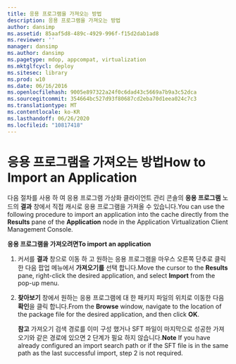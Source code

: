 ```yaml
---
title: 응용 프로그램을 가져오는 방법
description: 응용 프로그램을 가져오는 방법
author: dansimp
ms.assetid: 85aaf5d8-489c-4929-996f-f15d2dab1ad8
ms.reviewer: ''
manager: dansimp
ms.author: dansimp
ms.pagetype: mdop, appcompat, virtualization
ms.mktglfcycl: deploy
ms.sitesec: library
ms.prod: w10
ms.date: 06/16/2016
ms.openlocfilehash: 9005e897322a24f0c6dad43c5669a7b9a3c52dca
ms.sourcegitcommit: 354664bc527d93f80687cd2eba70d1eea024c7c3
ms.translationtype: MT
ms.contentlocale: ko-KR
ms.lasthandoff: 06/26/2020
ms.locfileid: "10817418"
---
```

# <span data-ttu-id="3aec3-103">응용 프로그램을 가져오는 방법</span><span class="sxs-lookup"><span data-stu-id="3aec3-103">How to Import an Application</span></span>


<span data-ttu-id="3aec3-104">다음 절차를 사용 하 여 응용 프로그램 가상화 클라이언트 관리 콘솔의 **응용 프로그램** 노드의 **결과** 창에서 직접 캐시로 응용 프로그램을 가져올 수 있습니다.</span><span class="sxs-lookup"><span data-stu-id="3aec3-104">You can use the following procedure to import an application into the cache directly from the **Results** pane of the **Application** node in the Application Virtualization Client Management Console.</span></span>

**<span data-ttu-id="3aec3-105">응용 프로그램을 가져오려면</span><span class="sxs-lookup"><span data-stu-id="3aec3-105">To import an application</span></span>**

1.  <span data-ttu-id="3aec3-106">커서를 **결과** 창으로 이동 하 고 원하는 응용 프로그램을 마우스 오른쪽 단추로 클릭 한 다음 팝업 메뉴에서 **가져오기를** 선택 합니다.</span><span class="sxs-lookup"><span data-stu-id="3aec3-106">Move the cursor to the **Results** pane, right-click the desired application, and select **Import** from the pop-up menu.</span></span>

2.  <span data-ttu-id="3aec3-107">**찾아보기** 창에서 원하는 응용 프로그램에 대 한 패키지 파일의 위치로 이동한 다음 **확인**을 클릭 합니다.</span><span class="sxs-lookup"><span data-stu-id="3aec3-107">From the **Browse** window, navigate to the location of the package file for the desired application, and then click **OK**.</span></span>

    <span data-ttu-id="3aec3-108">**참고**  가져오기 검색 경로를 이미 구성 했거나 SFT 파일이 마지막으로 성공한 가져오기와 같은 경로에 있으면 2 단계가 필요 하지 않습니다.</span><span class="sxs-lookup"><span data-stu-id="3aec3-108">**Note** If you have already configured an import search path or if the SFT file is in the same path as the last successful import, step 2 is not required.</span></span>

     

 

 





